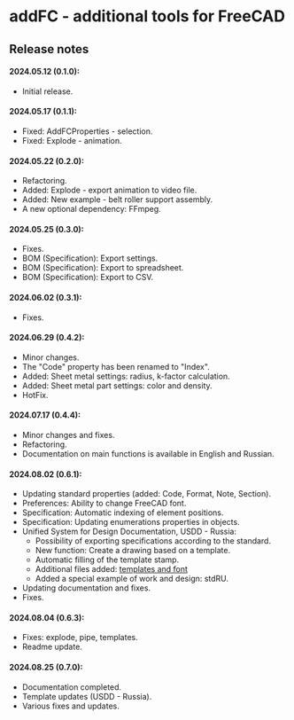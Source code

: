 # addFC - additional tools for FreeCAD

## Release notes

#### 2024.05.12 (**0.1.0**):
* Initial release.

#### 2024.05.17 (**0.1.1**):
* Fixed: AddFCProperties - selection.
* Fixed: Explode - animation.

#### 2024.05.22 (**0.2.0**):
* Refactoring.
* Added: Explode - export animation to video file.
* Added: New example - belt roller support assembly.
* A new optional dependency: FFmpeg.

#### 2024.05.25 (**0.3.0**):
* Fixes.
* BOM (Specification): Export settings.
* BOM (Specification): Export to spreadsheet.
* BOM (Specification): Export to CSV.

#### 2024.06.02 (**0.3.1**):
* Fixes.

#### 2024.06.29 (**0.4.2**):
* Minor changes.
* The "Code" property has been renamed to "Index".
* Added: Sheet metal settings: radius, k-factor calculation.
* Added: Sheet metal part settings: color and density.
* HotFix.

#### 2024.07.17 (**0.4.4**):
* Minor changes and fixes.
* Refactoring.
* Documentation on main functions is available in English and Russian.

#### 2024.08.02 (**0.6.1**):
* Updating standard properties (added: Code, Format, Note, Section).
* Preferences: Ability to change FreeCAD font.
* Specification: Automatic indexing of element positions.
* Specification: Updating enumerations properties in objects.
* Unified System for Design Documentation, USDD - Russia:
    + Possibility of exporting specifications according to the standard.
    + New function: Create a drawing based on a template.
    + Automatic filling of the template stamp.
    + Additional files added: [templates and font](/repo/add/stdRU)
    + Added a special example of work and design: stdRU.
* Updating documentation and fixes.
* Fixes.

#### 2024.08.04 (**0.6.3**):
* Fixes: explode, pipe, templates.
* Readme update.

#### 2024.08.25 (**0.7.0**):
* Documentation completed.
* Template updates (USDD - Russia).
* Various fixes and updates.